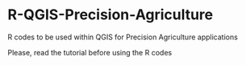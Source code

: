 # R-QGIS-Precision-Agriculture
R codes to be used within QGIS for Precision Agriculture applications

Please, read the tutorial before using the R codes
